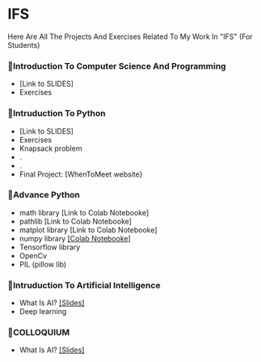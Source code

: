 # IFS
Here Are All The Projects And Exercises Related To My Work In "IFS" (For Students)

### 🔺Introduction To Computer Science And Programming
-  [Link to SLIDES]
-  Exercises

### 🔺Intruduction To Python 
-  [Link to SLIDES]
-  Exercises
-   Knapsack problem
-   .
-   .
-   Final Project: [WhenToMeet website}
### 🔺Advance Python

-  math library [Link to Colab Notebooke]
-  pathlib [Link to Colab Notebooke]
-  matplot library [Link to Colab Notebooke]
-  numpy library [[Colab Notebooke]](https://colab.research.google.com/drive/1L69DT-QKJAqa1QoVXkmuUtdJ5q2_Xvox#scrollTo=1iVB-sfvkzpq)
-  Tensorflow library
-  OpenCv
-  PIL (pillow lib)

### 🔺Intruduction To Artificial Intelligence
+ What Is AI? [[Slides]](https://docs.google.com/presentation/d/1ymbEnbegwQbx4X1Pkn3c701G1K6OfETm/edit?usp=drive_link&ouid=103022928796620548298&rtpof=true&sd=true)
+ Deep learning

### 🔺COLLOQUIUM
+ What Is AI? [[Slides]](https://docs.google.com/presentation/d/1ymbEnbegwQbx4X1Pkn3c701G1K6OfETm/edit?usp=drive_link&ouid=103022928796620548298&rtpof=true&sd=true)
      
